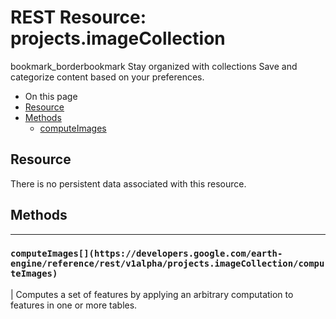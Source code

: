  
#  REST Resource: projects.imageCollection 
bookmark_borderbookmark Stay organized with collections  Save and categorize content based on your preferences. 
  * On this page
  * [Resource](https://developers.google.com/earth-engine/reference/rest/v1alpha/projects.imageCollection#resource)
  * [Methods](https://developers.google.com/earth-engine/reference/rest/v1alpha/projects.imageCollection#methods)
    * [computeImages](https://developers.google.com/earth-engine/reference/rest/v1alpha/projects.imageCollection#computeimages)


## Resource
There is no persistent data associated with this resource.
## Methods  
---  
### `computeImages[](https://developers.google.com/earth-engine/reference/rest/v1alpha/projects.imageCollection/computeImages)`
|  Computes a set of features by applying an arbitrary computation to features in one or more tables.  
